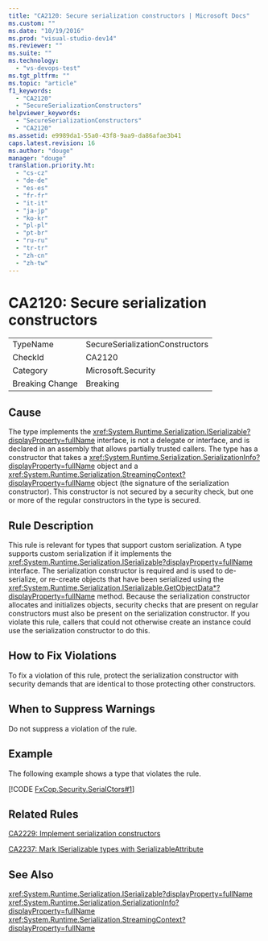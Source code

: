 ```yaml
---
title: "CA2120: Secure serialization constructors | Microsoft Docs"
ms.custom: ""
ms.date: "10/19/2016"
ms.prod: "visual-studio-dev14"
ms.reviewer: ""
ms.suite: ""
ms.technology: 
  - "vs-devops-test"
ms.tgt_pltfrm: ""
ms.topic: "article"
f1_keywords: 
  - "CA2120"
  - "SecureSerializationConstructors"
helpviewer_keywords: 
  - "SecureSerializationConstructors"
  - "CA2120"
ms.assetid: e9989da1-55a0-43f8-9aa9-da86afae3b41
caps.latest.revision: 16
ms.author: "douge"
manager: "douge"
translation.priority.ht: 
  - "cs-cz"
  - "de-de"
  - "es-es"
  - "fr-fr"
  - "it-it"
  - "ja-jp"
  - "ko-kr"
  - "pl-pl"
  - "pt-br"
  - "ru-ru"
  - "tr-tr"
  - "zh-cn"
  - "zh-tw"
---
```

# CA2120: Secure serialization constructors
|||  
|-|-|  
|TypeName|SecureSerializationConstructors|  
|CheckId|CA2120|  
|Category|Microsoft.Security|  
|Breaking Change|Breaking|  
  
## Cause  
 The type implements the <xref:System.Runtime.Serialization.ISerializable?displayProperty=fullName> interface, is not a delegate or interface, and is declared in an assembly that allows partially trusted callers. The type has a constructor that takes a <xref:System.Runtime.Serialization.SerializationInfo?displayProperty=fullName> object and a <xref:System.Runtime.Serialization.StreamingContext?displayProperty=fullName> object (the signature of the serialization constructor). This constructor is not secured by a security check, but one or more of the regular constructors in the type is secured.  
  
## Rule Description  
 This rule is relevant for types that support custom serialization. A type supports custom serialization if it implements the <xref:System.Runtime.Serialization.ISerializable?displayProperty=fullName> interface. The serialization constructor is required and is used to de-serialize, or re-create objects that have been serialized using the <xref:System.Runtime.Serialization.ISerializable.GetObjectData*?displayProperty=fullName> method. Because the serialization constructor allocates and initializes objects, security checks that are present on regular constructors must also be present on the serialization constructor. If you violate this rule, callers that could not otherwise create an instance could use the serialization constructor to do this.  
  
## How to Fix Violations  
 To fix a violation of this rule, protect the serialization constructor with security demands that are identical to those protecting other constructors.  
  
## When to Suppress Warnings  
 Do not suppress a violation of the rule.  
  
## Example  
 The following example shows a type that violates the rule.  
  
 [!CODE [FxCop.Security.SerialCtors#1](../CodeSnippet/VS_Snippets_CodeAnalysis/FxCop.Security.SerialCtors#1)]  
  
## Related Rules  
 [CA2229: Implement serialization constructors](../code-quality/ca2229--implement-serialization-constructors.md)  
  
 [CA2237: Mark ISerializable types with SerializableAttribute](../code-quality/ca2237--mark-iserializable-types-with-serializableattribute.md)  
  
## See Also  
 <xref:System.Runtime.Serialization.ISerializable?displayProperty=fullName>   
 <xref:System.Runtime.Serialization.SerializationInfo?displayProperty=fullName>   
 <xref:System.Runtime.Serialization.StreamingContext?displayProperty=fullName>